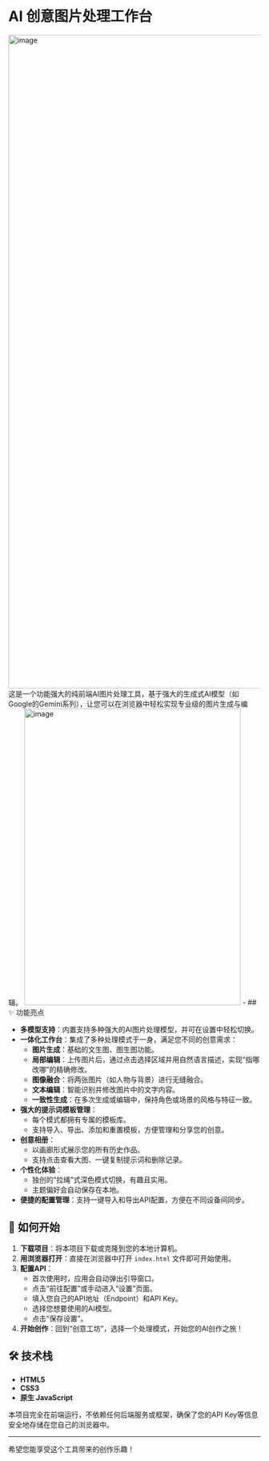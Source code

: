 # AI 创意图片处理工作台
<img width="1385" height="1305" alt="image" src="https://github.com/user-attachments/assets/5ca65e4d-2bc2-4428-a01a-cc843d2944a2" />
这是一个功能强大的纯前端AI图片处理工具，基于强大的生成式AI模型（如Google的Gemini系列），让您可以在浏览器中轻松实现专业级的图片生成与编辑。
<img width="432" height="592" alt="image" src="https://github.com/user-attachments/assets/a5da8060-c877-4d46-8d9e-156590add09a" />
- ## ✨ 功能亮点

- **多模型支持**：内置支持多种强大的AI图片处理模型，并可在设置中轻松切换。
- **一体化工作台**：集成了多种处理模式于一身，满足您不同的创意需求：
  - **图片生成**：基础的文生图、图生图功能。
  - **局部编辑**：上传图片后，通过点击选择区域并用自然语言描述，实现“指哪改哪”的精确修改。
  - **图像融合**：将两张图片（如人物与背景）进行无缝融合。
  - **文本编辑**：智能识别并修改图片中的文字内容。
  - **一致性生成**：在多次生成或编辑中，保持角色或场景的风格与特征一致。
- **强大的提示词模板管理**：
  - 每个模式都拥有专属的模板库。
  - 支持导入、导出、添加和重置模板，方便管理和分享您的创意。
- **创意相册**：
  - 以画廊形式展示您的所有历史作品。
  - 支持点击查看大图、一键复制提示词和删除记录。
- **个性化体验**：
  - 独创的“拉绳”式深色模式切换，有趣且实用。
  - 主题偏好会自动保存在本地。
- **便捷的配置管理**：支持一键导入和导出API配置，方便在不同设备间同步。

## 🚀 如何开始

1.  **下载项目**：将本项目下载或克隆到您的本地计算机。
2.  **用浏览器打开**：直接在浏览器中打开 `index.html` 文件即可开始使用。
3.  **配置API**：
    - 首次使用时，应用会自动弹出引导窗口。
    - 点击“前往配置”或手动进入“设置”页面。
    - 填入您自己的API地址（Endpoint）和API Key。
    - 选择您想要使用的AI模型。
    - 点击“保存设置”。
4.  **开始创作**：回到“创意工坊”，选择一个处理模式，开始您的AI创作之旅！

## 🛠️ 技术栈

- **HTML5**
- **CSS3**
- **原生 JavaScript**

本项目完全在前端运行，不依赖任何后端服务或框架，确保了您的API Key等信息安全地存储在您自己的浏览器中。

---

希望您能享受这个工具带来的创作乐趣！
